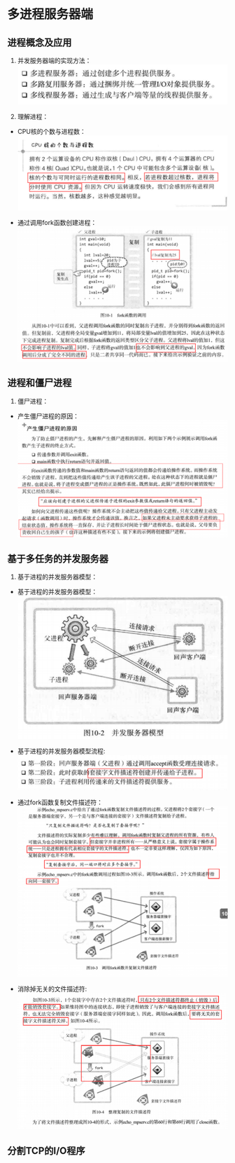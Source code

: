 # 多进程服务器端

## 进程概念及应用

1. 并发服务器端的实现方法：
 ![并发服务器端的实现方法](并发服务器端的实现方法.png)
 
2. 理解进程：
 - CPU核的个数与进程数：
 ![CPU核的个数与进程数](CPU核的个数与进程数.png)
 
 - 通过调用fork函数创建进程：
 ![调用fork函数创建子进程](调用fork函数创建子进程.png)
 
## 进程和僵尸进程
 
1. 僵尸进程：
 - 产生僵尸进程的原因：
 ![产生僵尸进程的原因](产生僵尸进程的原因.png)
  
## 基于多任务的并发服务器

1. 基于进程的并发服务器模型：
 - 基于进程的并发服务器模型：
 ![基于进程的并发服务器模型](基于进程的并发服务器模型.png)
 
 - 基于进程的并发服务器模型流程:
 ![基于进程的并发服务器模型流程](基于进程的并发服务器模型流程.png)
 
 - 通过fork函数复制文件描述符：
 ![通过fork函数复制文件描述符](通过fork函数复制文件描述符.png)
 
 - 消除掉无关的文件描述符:
 ![消除掉无关的文件描述符](消除掉无关的文件描述符.png)
 

## 分割TCP的I/O程序
 